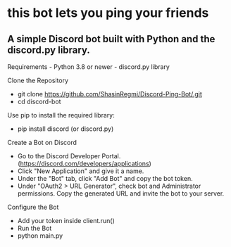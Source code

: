 <h1> this bot lets you ping your friends </h1>

<h2>A simple Discord bot built with Python and the discord.py library.</h2>

Requirements
    - Python 3.8 or newer
    - discord.py library

Clone the Repository
- git clone https://github.com/ShasinRegmi/Discord-Ping-Bot/.git
- cd discord-bot

Use pip to install the required library:
- pip install discord (or discord.py)

Create a Bot on Discord
  - Go to the Discord Developer Portal.(https://discord.com/developers/applications)
  - Click "New Application" and give it a name.
  - Under the "Bot" tab, click "Add Bot" and copy the bot token.
  - Under "OAuth2 > URL Generator", check bot and Administrator permissions. Copy the generated URL and invite the bot to your server.

Configure the Bot
- Add your token inside client.run()
- Run the Bot
- python main.py
